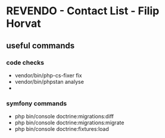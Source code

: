 # REVENDO - Contact List - Filip Horvat

## useful commands

### code checks
- vendor/bin/php-cs-fixer fix
- vendor/bin/phpstan analyse
- 
### symfony commands
- php bin/console doctrine:migrations:diff
- php bin/console doctrine:migrations:migrate
- php bin/console doctrine:fixtures:load

